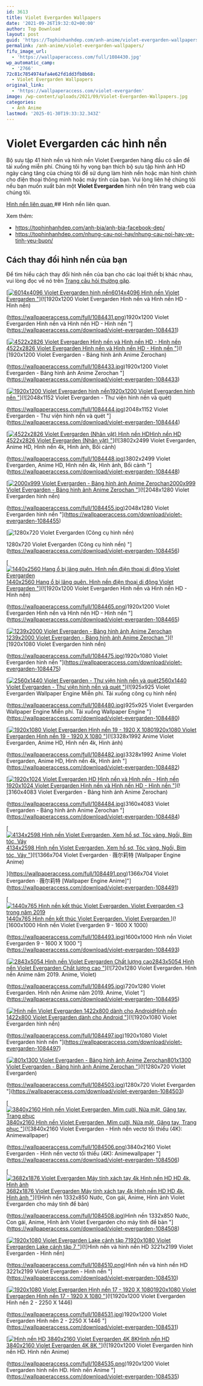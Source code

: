 ```yaml
---
id: 3613
title: Violet Evergarden Wallpapers
date: '2021-09-26T19:32:02+00:00'
author: Top Download
layout: post
guid: 'https://Tophinhanhdep.com/anh-anime/violet-evergarden-wallpapers/'
permalink: /anh-anime/violet-evergarden-wallpapers/
fifu_image_url:
  - 'https://wallpaperaccess.com/full/1084430.jpg'
wp_automatic_camp:
  - '2766'
72c81c7854974afa4e62fd1dd3fb8b68:
  - Violet Evergarden Wallpapers
original_link:
  - 'https://wallpaperaccess.com/violet-evergarden'
image: /wp-content/uploads/2021/09/Violet-Evergarden-Wallpapers.jpg
categories:
  - Ảnh Anime
lastmod: '2025-01-30T19:33:32.343Z'
---
```

# Violet Evergarden các hình nền

Bộ sưu tập 41 hình nền và hình nền Violet Evergarden hàng đầu có sẵn để tải xuống miễn phí. Chúng tôi hy vọng bạn thích bộ sưu tập hình ảnh HD ngày càng tăng của chúng tôi để sử dụng làm hình nền hoặc màn hình chính cho điện thoại thông minh hoặc máy tính của bạn. Vui lòng liên hệ chúng tôi nếu bạn muốn xuất bản một **Violet Evergarden** hình nền trên trang web của chúng tôi.

[Hình nền liên quan ](#related) ## Hình nền liên quan.

   
 Xem thêm:

   
- <https://tophinhanhdep.com/anh-bia/anh-bia-facebook-dep/>
- <https://tophinhanhdep.com/nhung-cau-noi-hay/nhung-cau-noi-hay-ve-tinh-yeu-buon/>

## Cách thay đổi hình nền của bạn

Để tìm hiểu cách thay đổi hình nền của bạn cho các loại thiết bị khác nhau, vui lòng đọc về nó trên [Trang câu hỏi thường gặp](https://tophinhanhdep.com/faq/).

  
[[![6014x4096 Violet Evergarden hình nền](https://wallpaperaccess.com/full/1084430.jpg)6014x4096 Hình nền Violet Evergarden "](https://wallpaperaccess.com/download/violet-evergarden-1084430)](![1920x1200 Violet Evergarden Hình nền và Hình nền HD - Hình nền)

(https://wallpaperaccess.com/full/1084431.png)1920x1200 Violet Evergarden Hình nền và Hình nền HD - Hình nền "](https://wallpaperaccess.com/download/violet-evergarden-1084431)

[[![4522x2826 Violet Evergarden Hình nền và Hình nền HD - Hình nền](https://wallpaperaccess.com/full/1084432.png)4522x2826 Violet Evergarden Hình nền và Hình nền HD - Hình nền "](https://wallpaperaccess.com/download/violet-evergarden-1084432)](![1920x1200 Violet Evergarden - Bảng hình ảnh Anime Zerochan)

(https://wallpaperaccess.com/full/1084433.jpg)1920x1200 Violet Evergarden - Bảng hình ảnh Anime Zerochan "](https://wallpaperaccess.com/download/violet-evergarden-1084433)

[[![1920x1200 Violet Evergarden hình nền](https://wallpaperaccess.com/full/1084443.jpg)1920x1200 Violet Evergarden hình nền "](https://wallpaperaccess.com/download/violet-evergarden-1084443)](![2048x1152 Violet Evergarden - Thư viện hình nền và quét)

(https://wallpaperaccess.com/full/1084444.jpg)2048x1152 Violet Evergarden - Thư viện hình nền và quét "](https://wallpaperaccess.com/download/violet-evergarden-1084444)

[[![4522x2826 Violet Evergarden (Nhân vật) Hình nền HD](https://wallpaperaccess.com/full/1084447.png)Hình nền HD 4522x2826 Violet Evergarden (Nhân vật) "](https://wallpaperaccess.com/download/violet-evergarden-1084447)](![3802x2499 Violet Evergarden, Anime HD, Hình nền 4k, Hình ảnh, Bối cảnh)

(https://wallpaperaccess.com/full/1084448.jpg)3802x2499 Violet Evergarden, Anime HD, Hình nền 4k, Hình ảnh, Bối cảnh "](https://wallpaperaccess.com/download/violet-evergarden-1084448)

[[![2000x999 Violet Evergarden - Bảng hình ảnh Anime Zerochan](https://wallpaperaccess.com/full/1084449.jpg)2000x999 Violet Evergarden - Bảng hình ảnh Anime Zerochan "](https://wallpaperaccess.com/download/violet-evergarden-1084449)](![2048x1280 Violet Evergarden hình nền)

(https://wallpaperaccess.com/full/1084455.jpg)2048x1280 Violet Evergarden hình nền "](https://wallpaperaccess.com/download/violet-evergarden-1084455)

[![1280x720 Violet Evergarden (Công cụ hình nền)](https://wallpaperaccess.com/full/1084456.jpg)

1280x720 Violet Evergarden (Công cụ hình nền) "](https://wallpaperaccess.com/download/violet-evergarden-1084456)

[[![1440x2560 Hang ổ bị lãng quên.  Hình nền điện thoại di động Violet Evergarden](https://wallpaperaccess.com/full/1084459.jpg)1440x2560 Hang ổ bị lãng quên. Hình nền điện thoại di động Violet Evergarden "](https://wallpaperaccess.com/download/violet-evergarden-1084459)](![1920x1200 Violet Evergarden Hình nền và Hình nền HD - Hình nền)

(https://wallpaperaccess.com/full/1084465.png)1920x1200 Violet Evergarden Hình nền và Hình nền HD - Hình nền "](https://wallpaperaccess.com/download/violet-evergarden-1084465)

[[![1239x2000 Violet Evergarden - Bảng hình ảnh Anime Zerochan](https://wallpaperaccess.com/full/1084467.jpg)1239x2000 Violet Evergarden - Bảng hình ảnh Anime Zerochan "](https://wallpaperaccess.com/download/violet-evergarden-1084467)](![1920x1080 Violet Evergarden hình nền)

(https://wallpaperaccess.com/full/1084475.jpg)1920x1080 Violet Evergarden hình nền "](https://wallpaperaccess.com/download/violet-evergarden-1084475)

[[![2560x1440 Violet Evergarden - Thư viện hình nền và quét](https://wallpaperaccess.com/full/1084476.jpg)2560x1440 Violet Evergarden - Thư viện hình nền và quét "](https://wallpaperaccess.com/download/violet-evergarden-1084476)](![925x925 Violet Evergarden Wallpaper Engine Miễn phí.  Tải xuống công cụ hình nền)

(https://wallpaperaccess.com/full/1084480.jpg)925x925 Violet Evergarden Wallpaper Engine Miễn phí. Tải xuống Wallpaper Engine "](https://wallpaperaccess.com/download/violet-evergarden-1084480)

[[![1920x1080 Violet Evergarden Hình nền 19 - 1920 X 1080](https://wallpaperaccess.com/full/1084481.jpg)1920x1080 Violet Evergarden Hình nền 19 - 1920 X 1080 "](https://wallpaperaccess.com/download/violet-evergarden-1084481)](![3328x1992 Anime Violet Evergarden, Anime HD, Hình nền 4k, Hình ảnh)

(https://wallpaperaccess.com/full/1084482.jpg)3328x1992 Anime Violet Evergarden, Anime HD, Hình nền 4k, Hình ảnh "](https://wallpaperaccess.com/download/violet-evergarden-1084482)

[[![1920x1024 Violet Evergarden HD Hình nền và Hình nền - Hình nền](https://wallpaperaccess.com/full/1084483.png)1920x1024 Violet Evergarden Hình nền và Hình nền HD - Hình nền "](https://wallpaperaccess.com/download/violet-evergarden-1084483)](![3160x4083 Violet Evergarden - Bảng hình ảnh Anime Zerochan)

(https://wallpaperaccess.com/full/1084484.jpg)3160x4083 Violet Evergarden - Bảng hình ảnh Anime Zerochan "](https://wallpaperaccess.com/download/violet-evergarden-1084484)

[[![4134x2598 Hình nền Violet Evergarden, Xem hồ sơ, Tóc vàng, Ngồi, Bím tóc, Váy](https://wallpaperaccess.com/full/1084490.jpg)4134x2598 Hình nền Violet Evergarden, Xem hồ sơ, Tóc vàng, Ngồi, Bím tóc, Váy "](https://wallpaperaccess.com/download/violet-evergarden-1084490)](![1366x704 Violet Evergarden · 薇尔莉特 [Wallpaper Engine Anime)

](https://wallpaperaccess.com/full/1084491.png)1366x704 Violet Evergarden · 薇尔莉特 \[Wallpaper Engine Anime\]"](https://wallpaperaccess.com/download/violet-evergarden-1084491)

[[![1440x765 Hình nền kết thúc Violet Evergarden.  Violet Evergarden <3 trong năm 2019](https://wallpaperaccess.com/full/1084492.png)1440x765 Hình nền kết thúc Violet Evergarden. Violet Evergarden ](https://wallpaperaccess.com/download/violet-evergarden-1084492)](![1600x1000 Hình nền Violet Evergarden 9 - 1600 X 1000)

(https://wallpaperaccess.com/full/1084493.jpg)1600x1000 Hình nền Violet Evergarden 9 - 1600 X 1000 "](https://wallpaperaccess.com/download/violet-evergarden-1084493)

[[![2843x5054 Hình nền Violet Evergarden Chất lượng cao](https://wallpaperaccess.com/full/1084494.jpg)2843x5054 Hình nền Violet Evergarden Chất lượng cao "](https://wallpaperaccess.com/download/violet-evergarden-1084494)](![720x1280 Violet Evergarden.  Hình nền Anime năm 2019. Anime, Violet)

(https://wallpaperaccess.com/full/1084495.jpg)720x1280 Violet Evergarden. Hình nền Anime năm 2019. Anime, Violet "](https://wallpaperaccess.com/download/violet-evergarden-1084495)

[[![Hình nền Violet Evergarden 1422x800 dành cho Android](https://wallpaperaccess.com/full/1084496.jpg)Hình nền 1422x800 Violet Evergarden dành cho Android "](https://wallpaperaccess.com/download/violet-evergarden-1084496)](![1920x1080 Violet Evergarden hình nền)

(https://wallpaperaccess.com/full/1084497.jpg)1920x1080 Violet Evergarden hình nền "](https://wallpaperaccess.com/download/violet-evergarden-1084497)

[[![801x1300 Violet Evergarden - Bảng hình ảnh Anime Zerochan](https://wallpaperaccess.com/full/1084498.jpg)801x1300 Violet Evergarden - Bảng hình ảnh Anime Zerochan "](https://wallpaperaccess.com/download/violet-evergarden-1084498)](![1280x720 Violet Evergarden)

(https://wallpaperaccess.com/full/1084503.jpg)1280x720 Violet Evergarden "](https://wallpaperaccess.com/download/violet-evergarden-1084503)

[[![3840x2160 Hình nền Violet Evergarden, Mỉm cười, Nửa mặt, Găng tay, Trang phục](https://wallpaperaccess.com/full/1084505.jpg)3840x2160 Hình nền Violet Evergarden, Mỉm cười, Nửa mặt, Găng tay, Trang phục "](https://wallpaperaccess.com/download/violet-evergarden-1084505)](![3840x2160 Violet Evergarden - Hình nền vectơ tối thiểu (4K): Animewallpaper)

(https://wallpaperaccess.com/full/1084506.png)3840x2160 Violet Evergarden - Hình nền vectơ tối thiểu (4K): Animewallpaper "](https://wallpaperaccess.com/download/violet-evergarden-1084506)

[[![3682x1876 Violet Evergarden Máy tính xách tay 4k Hình nền HD HD 4k, Hình ảnh](https://wallpaperaccess.com/full/1084507.jpg)3682x1876 Violet Evergarden Máy tính xách tay 4k Hình nền HD HD 4k, Hình ảnh "](https://wallpaperaccess.com/download/violet-evergarden-1084507)](![Hình nền 1332x850 Nước, Con gái, Anime, Hình ảnh Violet Evergarden cho máy tính để bàn)

(https://wallpaperaccess.com/full/1084508.jpg)Hình nền 1332x850 Nước, Con gái, Anime, Hình ảnh Violet Evergarden cho máy tính để bàn "](https://wallpaperaccess.com/download/violet-evergarden-1084508)

[[![1920x1080 Violet Evergarden Lake cảnh tập 7](https://wallpaperaccess.com/full/1084509.jpg)1920x1080 Violet Evergarden Lake cảnh tập 7 "](https://wallpaperaccess.com/download/violet-evergarden-1084509)](![Hình nền và hình nền HD 3221x2199 Violet Evergarden - Hình nền)

(https://wallpaperaccess.com/full/1084510.png)Hình nền và hình nền HD 3221x2199 Violet Evergarden - Hình nền "](https://wallpaperaccess.com/download/violet-evergarden-1084510)

[[![1920x1080 Violet Evergarden Hình nền 17 - 1920 X 1080](https://wallpaperaccess.com/full/1084518.jpg)1920x1080 Violet Evergarden Hình nền 17 - 1920 X 1080 "](https://wallpaperaccess.com/download/violet-evergarden-1084518)](![1920x1200 Violet Evergarden Hình nền 2 - 2250 X 1446)

(https://wallpaperaccess.com/full/1084531.jpg)1920x1200 Violet Evergarden Hình nền 2 - 2250 X 1446 "](https://wallpaperaccess.com/download/violet-evergarden-1084531)

[[![Hình nền HD 3840x2160 Violet Evergarden 4K 8K](https://wallpaperaccess.com/full/1084534.jpg)Hình nền HD 3840x2160 Violet Evergarden 4K 8K "](https://wallpaperaccess.com/download/violet-evergarden-1084534)](![1920x1200 Violet Evergarden hình nền HD.  Hình nền Anime)

(https://wallpaperaccess.com/full/1084535.png)1920x1200 Violet Evergarden hình nền HD. Hình nền Anime "](https://wallpaperaccess.com/download/violet-evergarden-1084535)
